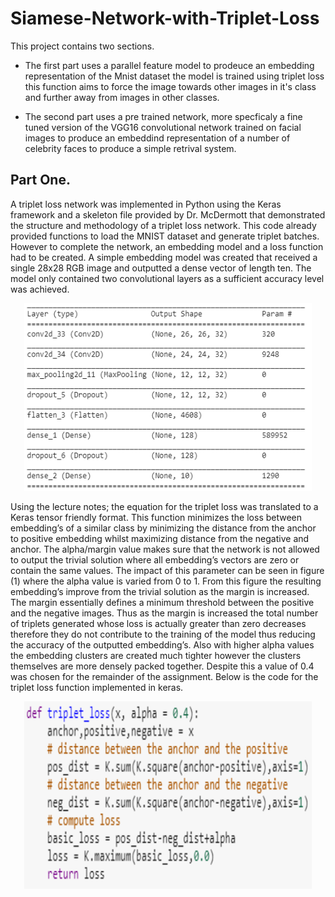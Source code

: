 # Siamese-Network-with-Triplet-Loss

This project contains two sections.

* The first part uses a parallel feature model to prodeuce an embedding representation of the Mnist dataset the model is trained using triplet loss this function aims to force the image towards other images in it's class and further away from images in other classes.

* The second part uses a pre trained network, more specficaly a fine tuned version of the VGG16 convolutional network trained on facial images to produce an embeddind representation of a number of celebrity faces to produce a simple retrival system.

## Part One.

A triplet loss network was implemented in Python using the Keras framework and a skeleton file provided by Dr. McDermott that demonstrated the structure and methodology of a triplet loss network. This code already provided functions to load the MNIST dataset and generate triplet batches. However to complete the network, an embedding model and a loss function had to be created. A simple embedding model was created that received a single 28x28 RGB image and outputted a dense vector of length ten. The model only contained two convolutional layers as a sufficient accuracy level was achieved.

<p align="center">
  <img width="460" height="300" src="images/image1.png">
</p>

Using the lecture notes; the equation for the triplet loss was translated to a Keras tensor friendly format. This function minimizes the loss between embedding’s of a similar class by minimizing  the distance from the anchor to positive embedding whilst maximizing distance from the negative and anchor. The alpha/margin value makes sure that the network is not allowed to output the trivial solution where all embedding’s vectors are zero or contain the same values. The impact of this parameter can be seen in figure (1) where the alpha value is varied from 0 to 1. From this figure the resulting embedding’s improve from the trivial solution as the margin is increased. The margin essentially defines a minimum threshold between the positive and the negative images. Thus as the margin is increased the total number of triplets generated whose loss is actually greater than zero decreases therefore they do not contribute to the training of the model thus reducing the accuracy of the outputted embedding’s. Also with higher alpha values the embedding clusters are created much tighter however the clusters themselves are more densely packed together. Despite this a value of 0.4 was chosen for the remainder of the assignment. Below is the code for the triplet loss function implemented in keras.

<p align="center">
  <img width="460" height="300" src="images/image2.png">
</p>
